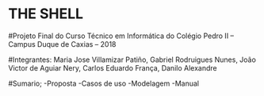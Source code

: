 # THE SHELL

#Projeto Final do Curso Técnico em Informática do Colégio Pedro II – Campus Duque de Caxias – 2018

#Integrantes:
Maria Jose Villamizar Patiño, Gabriel Rodruigues Nunes, João Victor de Aguiar Nery, Carlos Eduardo França, Danilo Alexandre

#Sumario;
-Proposta
-Casos de uso
-Modelagem
-Manual
